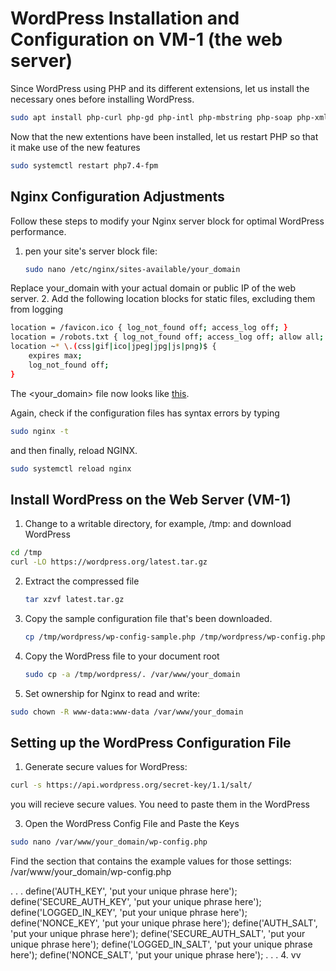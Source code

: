 # WordPress Installation and Configuration on VM-1 (the web server)
 Since WordPress using PHP and its different extensions, let us install the necessary ones before installing WordPress.

```bash
sudo apt install php-curl php-gd php-intl php-mbstring php-soap php-xml php-xmlrpc php-zip
```
Now that the new extentions have been installed, let us restart PHP so that it make use of the new features
```bash
sudo systemctl restart php7.4-fpm
```

## Nginx Configuration Adjustments
Follow these steps to modify your Nginx server block for optimal WordPress performance.
1. pen your site's server block file:
   ```bash
   sudo nano /etc/nginx/sites-available/your_domain
   ```
Replace your_domain with your actual domain or public IP of the web server.
2. Add the following location blocks for static files, excluding them from logging
```bash
location = /favicon.ico { log_not_found off; access_log off; }
location = /robots.txt { log_not_found off; access_log off; allow all; }
location ~* \.(css|gif|ico|jpeg|jpg|js|png)$ {
    expires max;
    log_not_found off;
}
```
The <your_domain> file now looks like [this](https://github.com/samishafique786/CloudWordPressDeployment/blob/main/VM-1%20Files/128.214.253.37).

Again, check if the configuration files has syntax errors by typing
```bash
sudo nginx -t
```
and then finally, reload NGINX.
```bash
sudo systemctl reload nginx
```

## Install WordPress on the Web Server (VM-1)
1. Change to a writable directory, for example, /tmp: and download WordPress
```bash
cd /tmp
curl -LO https://wordpress.org/latest.tar.gz
```
2. Extract the compressed file
   ```bash
   tar xzvf latest.tar.gz
   ```
3. Copy the sample configuration file that's been downloaded.
   ```bash
   cp /tmp/wordpress/wp-config-sample.php /tmp/wordpress/wp-config.php
   ```
4. Copy the WordPress file to your document root
   ```bash
   sudo cp -a /tmp/wordpress/. /var/www/your_domain
   ```
5. Set ownership for Nginx to read and write:
```bash
sudo chown -R www-data:www-data /var/www/your_domain
```

## Setting up the WordPress Configuration File

1. Generate secure values for WordPress:
```bash
curl -s https://api.wordpress.org/secret-key/1.1/salt/
```
you will recieve secure values. You need to paste them in the WordPress 

3. Open the WordPress Config File and Paste the Keys
```bash
sudo nano /var/www/your_domain/wp-config.php
```
Find the section that contains the example values for those settings:
/var/www/your_domain/wp-config.php

. . .
define('AUTH_KEY',         'put your unique phrase here');
define('SECURE_AUTH_KEY',  'put your unique phrase here');
define('LOGGED_IN_KEY',    'put your unique phrase here');
define('NONCE_KEY',        'put your unique phrase here');
define('AUTH_SALT',        'put your unique phrase here');
define('SECURE_AUTH_SALT', 'put your unique phrase here');
define('LOGGED_IN_SALT',   'put your unique phrase here');
define('NONCE_SALT',       'put your unique phrase here');
. . .
4. vv
